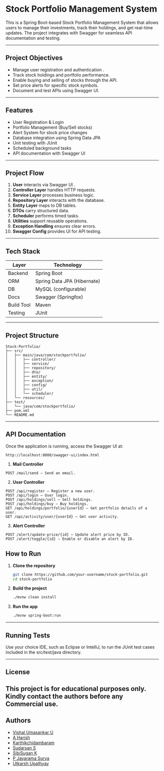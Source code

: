 # Stock Portfolio Management System

This is a Spring Boot-based Stock Portfolio Management System that allows users to manage their investments, track their holdings, and get real-time updates. The project integrates with Swagger for seamless API documentation and testing.

---

## Project Objectives
- Manage user registration and authentication .
- Track stock holdings and portfolio performance.
- Enable buying and selling of stocks through the API.
- Set price alerts for specific stock symbols.
- Document and test APIs using Swagger UI.

---

## Features

- User Registration & Login
- Portfolio Management (Buy/Sell stocks)
- Alert System for stock price changes
- Database integration using Spring Data JPA
- Unit testing with JUnit
- Scheduled background tasks
- API documentation with Swagger UI

---

## Project Flow

1. **User** interacts via Swagger UI .
2. **Controller Layer** handles HTTP requests.
3. **Service Layer** processes business logic.
4. **Repository Layer** interacts with the database.
5. **Entity Layer** maps to DB tables.
6. **DTOs** carry structured data.
7. **Scheduler** performs timed tasks.
8. **Utilities** support reusable operations.
9. **Exception Handling** ensures clear errors.
10. **Swagger Config** provides UI for API testing.

---

## Tech Stack

| Layer       | Technology                     |
|-------------|--------------------------------|
| Backend     | Spring Boot                    |
| ORM         | Spring Data JPA (Hibernate)    |
| DB          | MySQL (configurable)      |
| Docs        | Swagger (Springfox)            |
| Build Tool  | Maven                          |
| Testing     | JUnit                          |

---

## Project Structure

```
Stock-Portfolio/
├── src/
│   ├── main/java/com/stockportfolio/
│   │   ├── controller/
│   │   ├── service/
│   │   ├── repository/
│   │   ├── dto/
│   │   ├── entity/
│   │   ├── exception/
│   │   ├── config/
│   │   ├── util/
│   │   └── scheduler/
│   └── resources/
├── test/
│   └── java/com/stockportfolio/
├── pom.xml
└── README.md
```

---

## API Documentation

Once the application is running, access the Swagger UI at:

```
http://localhost:8080/swagger-ui/index.html
```

1. **Mail Controller**
```
POST /mail/send — Send an email.
```
2. **User Controller**
```
POST /api/register — Register a new user.
POST /api/login — User login.
POST /api/holdings/sell — Sell holdings.
POST /api/holdings/buy — Buy holdings.
GET /api/holdings/portfolio/{userId} — Get portfolio details of a user.
GET /api/activity/user/{userId} — Get user activity.
```

3. **Alert Controller**
```
POST /alert/update-price/{id} — Update alert price by ID.
POST /alert/toggle/{id} — Enable or disable an alert by ID.
```
## How to Run

1. **Clone the repository**
   ```bash
   git clone https://github.com/your-username/stock-portfolio.git
   cd stock-portfolio
   ```

2. **Build the project**
   ```bash
   ./mvnw clean install
   ```

3. **Run the app**
   ```bash
   ./mvnw spring-boot:run
   ```

---

## Running Tests

Use your choice IDE, such as Eclipse or IntelliJ, to run the JUnit test cases included in the src/test/java directory.

---


## License

This project is for educational purposes only. Kindly contact the authors before any Commercial use. 
---

## Authors

- [Vishal Umasankar U](https://github.com/VishalUmasankar)
- [A Harish](https://github.com/AHarish1234)
- [Karthikchidambaram](https://github.com/Iornspider12)
- [Sudarsan S](https://github.com/sud0410)
- [SibiSugan K](https://github.com/Sibi3002)
- [P Jayarama Surya](https://github.com/Surya-Pulya)
- [Utkarsh Upathyay](https://github.com/UTKARSHutkarsh)
